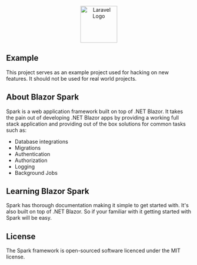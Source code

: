 ﻿<p align="center"><a href="https://laravel.com" target="_blank"><img src="https://blazorspark.com/logo.png" width="100" alt="Laravel Logo"></a></p>

## Example
This project serves as an example project used for hacking on new features. It should not be used for real world projects.

## About Blazor Spark
Spark is a web application framework built on top of .NET Blazor. It takes the pain out of developing .NET Blazor apps by providing a working full stack application and providing out of the box solutions for common tasks such as:

- Database integrations
- Migrations
- Authentication
- Authorization
- Logging
- Background Jobs

## Learning Blazor Spark
Spark has thorough documentation making it simple to get started with. It's also built on top of .NET Blazor. So if your familiar with it getting started with Spark will be easy.

## License
The Spark framework is open-sourced software licenced under the MIT license.